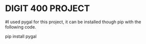 # DIGIT 400 PROJECT
#I used pygal for this project, it can be installed though pip with the following code.

pip install pygal
